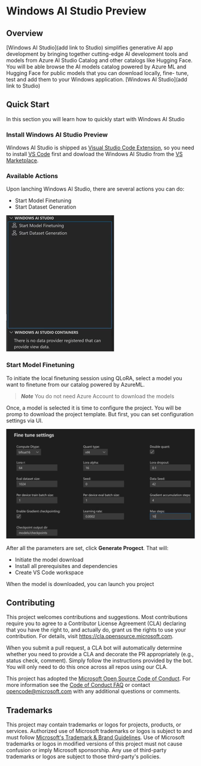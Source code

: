 # Windows AI Studio Preview

## Overview
[Windows AI Studio](add link to Studio) simplifies generative AI app development by bringing together cutting-edge AI development tools and models from Azure AI Studio Catalog and other catalogs like Hugging Face. You will be able browse the AI models catalog powered by Azure ML and Hugging Face for public models that you can download locally, fine- tune, test and add them to your Windows application.
[Windows AI Studio](add link to Studio)

## Quick Start

In this section you will learn how to quickly start with Windows AI Studio

### Install Windows AI Studio Preview

Windows AI Studio is shipped as [Visual Studio Code Extension](https://code.visualstudio.com/docs/setup/additional-components#_vs-code-extensions), so you need to install [VS Code](https://code.visualstudio.com/docs/setup/windows) first and dowload the Windows AI Studio from the [VS Marketplace](https://marketplace.visualstudio.com/VSCode).

### Available Actions

Upon lanching Windows AI Studio, there are several actions you can do:
- Start Model Finetuning
- Start Dataset Generation

![Actions](/Images/studio_Actions.png)

### Start Model Finetuning

To initiate the local finetuning session using QLoRA, select a model you want to finetune from our catalog powered by AzureML.

> ***Note*** You do not need Azure Account to download the models

Once, a model is selected it is time to configure the project. You will be promp to download the project template. But first, you can set configuration settings via UI.

![Configure the model](/Images/fineTune.jpg)

After all the parameters are set, click **Generate Progect**.
That will:
 - Initiate the model download
 - Install all prerequisites and dependencies
 - Create VS Code workspace

When the model is downloaded, you can launch you project
## Contributing

This project welcomes contributions and suggestions.  Most contributions require you to agree to a
Contributor License Agreement (CLA) declaring that you have the right to, and actually do, grant us
the rights to use your contribution. For details, visit https://cla.opensource.microsoft.com.

When you submit a pull request, a CLA bot will automatically determine whether you need to provide
a CLA and decorate the PR appropriately (e.g., status check, comment). Simply follow the instructions
provided by the bot. You will only need to do this once across all repos using our CLA.

This project has adopted the [Microsoft Open Source Code of Conduct](https://opensource.microsoft.com/codeofconduct/).
For more information see the [Code of Conduct FAQ](https://opensource.microsoft.com/codeofconduct/faq/) or
contact [opencode@microsoft.com](mailto:opencode@microsoft.com) with any additional questions or comments.

## Trademarks

This project may contain trademarks or logos for projects, products, or services. Authorized use of Microsoft 
trademarks or logos is subject to and must follow 
[Microsoft's Trademark & Brand Guidelines](https://www.microsoft.com/en-us/legal/intellectualproperty/trademarks/usage/general).
Use of Microsoft trademarks or logos in modified versions of this project must not cause confusion or imply Microsoft sponsorship.
Any use of third-party trademarks or logos are subject to those third-party's policies.
